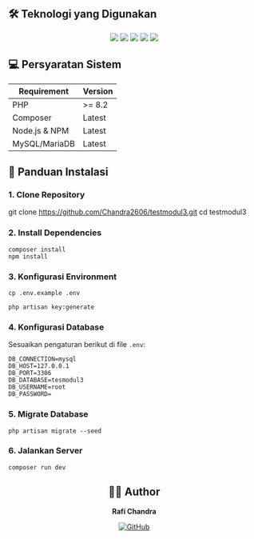 
## 🛠️ Teknologi yang Digunakan

<p align="center">
  <img src="https://img.shields.io/badge/Laravel-11-FF2D20?style=for-the-badge&logo=laravel&logoColor=white" />
  <img src="https://img.shields.io/badge/Alpine.js-8BC0D0?style=for-the-badge&logo=alpine.js&logoColor=black" />
  <img src="https://img.shields.io/badge/Tailwind_CSS-38B2AC?style=for-the-badge&logo=tailwind-css&logoColor=white" />
  <img src="https://img.shields.io/badge/MySQL-005C84?style=for-the-badge&logo=mysql&logoColor=white" />
  <img src="https://img.shields.io/badge/AOS-563D7C?style=for-the-badge" />
</p>

## 💻 Persyaratan Sistem

| Requirement | Version |
|-------------|---------|
| PHP | >= 8.2 |
| Composer | Latest |
| Node.js & NPM | Latest |
| MySQL/MariaDB | Latest |

## 🚀 Panduan Instalasi

### 1. Clone Repository
git clone https://github.com/Chandra2606/testmodul3.git
cd testmodul3

### 2. Install Dependencies
```
composer install
npm install
```

### 3. Konfigurasi Environment
```
cp .env.example .env
```

```
php artisan key:generate
```

### 4. Konfigurasi Database
Sesuaikan pengaturan berikut di file `.env`:

```
DB_CONNECTION=mysql
DB_HOST=127.0.0.1
DB_PORT=3306
DB_DATABASE=tesmodul3
DB_USERNAME=root
DB_PASSWORD=
```

### 5. Migrate Database
```
php artisan migrate --seed
```

### 6. Jalankan Server
```
composer run dev
```


<div align="center">
  
## 👨‍💻 Author

**Rafi Chandra**

[![GitHub](https://img.shields.io/badge/GitHub-100000?style=for-the-badge&logo=github&logoColor=white)](https://github.com/Chandra2606)

</div>

